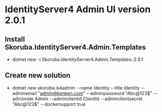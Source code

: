 # IdentityServer4 Admin UI version 2.0.1

## Install Skoruba.IdentityServer4.Admin.Templates
+ dotnet new -i Skoruba.IdentityServer4.Admin.Templates::2.0.1

## Create new solution
+ dotnet new skoruba.is4admin --name Identity --title Identity --adminemail "admin@kenken.com" --adminpassword "Abc@123$" --adminrole Admin --adminclientid ClientId --adminclientsecret "Abc@123$" --dockersupport true

